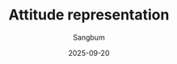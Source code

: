 ---
layout: post
title:  "Attitude representation"
summary: "About variant attitude representation and their relationship"
author: Sangbum
date: '2025-09-20'
category: ['Linear_algebra']
thumbnail: /assets/posts/2025-09-20-attitude-representation.jpg
usemathjax: true
link: https://natural-antlion-98e.notion.site/Attitude-representation-279dfe47b80980b7b559d1bf5ddac37c?source=copy_link
---